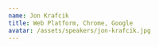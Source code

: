 ```yaml
---
name: Jon Krafcik
title: Web Platform, Chrome, Google
avatar: /assets/speakers/jon-krafcik.jpg
---
```

